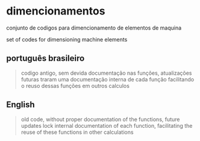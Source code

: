 # dimencionamentos
 conjunto de codigos para dimencionamento de elementos de maquina
 
 set of codes for dimensioning machine elements

 ## português brasileiro
 >codigo antigo, sem devida documentação nas funções, atualizações futuras traram uma documentação interna de cada função facilitando o reuso dessas funções em outros calculos


 ## English
 >old code, without proper documentation of the functions, future updates lock internal documentation of each function, facilitating the reuse of these functions in other calculations